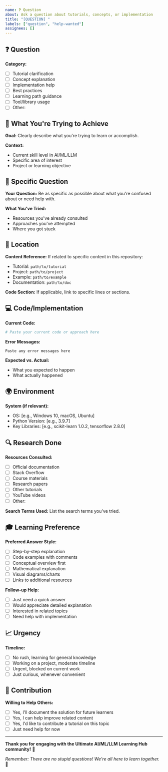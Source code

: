 ```yaml
---
name: ❓ Question
about: Ask a question about tutorials, concepts, or implementation
title: "[QUESTION] "
labels: ["question", "help-wanted"]
assignees: []
---
```


## ❓ Question

**Category:**
- [ ] Tutorial clarification
- [ ] Concept explanation
- [ ] Implementation help
- [ ] Best practices
- [ ] Learning path guidance
- [ ] Tool/library usage
- [ ] Other: 

## 🎯 What You're Trying to Achieve

**Goal:**
Clearly describe what you're trying to learn or accomplish.

**Context:**
- Current skill level in AI/ML/LLM
- Specific area of interest
- Project or learning objective

## 🤔 Specific Question

**Your Question:**
Be as specific as possible about what you're confused about or need help with.

**What You've Tried:**
- Resources you've already consulted
- Approaches you've attempted
- Where you got stuck

## 📍 Location

**Content Reference:**
If related to specific content in this repository:
- Tutorial: `path/to/tutorial`
- Project: `path/to/project`
- Example: `path/to/example`
- Documentation: `path/to/doc`

**Code Section:**
If applicable, link to specific lines or sections.

## 💻 Code/Implementation

**Current Code:**
```python
# Paste your current code or approach here
```

**Error Messages:**
```
Paste any error messages here
```

**Expected vs. Actual:**
- What you expected to happen
- What actually happened

## 🌍 Environment

**System (if relevant):**
- OS: [e.g., Windows 10, macOS, Ubuntu]
- Python Version: [e.g., 3.9.7]
- Key Libraries: [e.g., scikit-learn 1.0.2, tensorflow 2.8.0]

## 🔍 Research Done

**Resources Consulted:**
- [ ] Official documentation
- [ ] Stack Overflow
- [ ] Course materials
- [ ] Research papers
- [ ] Other tutorials
- [ ] YouTube videos
- [ ] Other: 

**Search Terms Used:**
List the search terms you've tried.

## 🎓 Learning Preference

**Preferred Answer Style:**
- [ ] Step-by-step explanation
- [ ] Code examples with comments
- [ ] Conceptual overview first
- [ ] Mathematical explanation
- [ ] Visual diagrams/charts
- [ ] Links to additional resources

**Follow-up Help:**
- [ ] Just need a quick answer
- [ ] Would appreciate detailed explanation
- [ ] Interested in related topics
- [ ] Need help with implementation

## 📈 Urgency

**Timeline:**
- [ ] No rush, learning for general knowledge
- [ ] Working on a project, moderate timeline
- [ ] Urgent, blocked on current work
- [ ] Just curious, whenever convenient

## 🤝 Contribution

**Willing to Help Others:**
- [ ] Yes, I'll document the solution for future learners
- [ ] Yes, I can help improve related content
- [ ] Yes, I'd like to contribute a tutorial on this topic
- [ ] Just need help for now

---

**Thank you for engaging with the Ultimate AI/ML/LLM Learning Hub community!** 🙏

*Remember: There are no stupid questions! We're all here to learn together.* 🌟